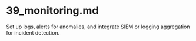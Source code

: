 # 39_monitoring.md
Set up logs, alerts for anomalies, and integrate SIEM or logging aggregation for incident detection.
